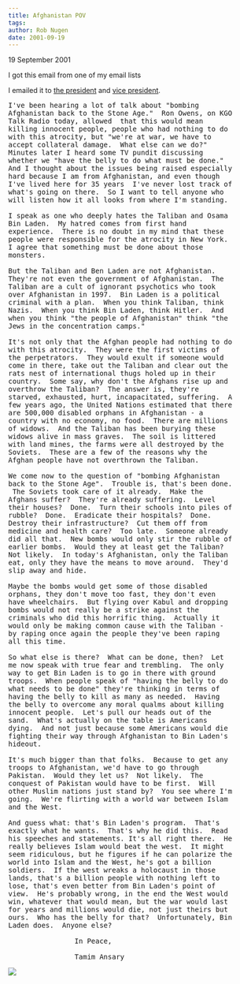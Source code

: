 ```yaml
---
title: Afghanistan POV
tags: 
author: Rob Nugen
date: 2001-09-19
---
```


<p class=date>19 September 2001</p>

<p>I got this email from one of my email lists</p>

<p>I emailed it to <a
href="mailto:president@whitehouse.gov">the
president</a> and <a
href="mailto:vice.president@whitehouse.gov">vice
president</a>.</p>

<pre>
I've been hearing a lot of talk about "bombing
Afghanistan back to the Stone Age."  Ron Owens, on KGO
Talk Radio today, allowed  that this would mean
killing innocent people, people who had nothing to do
with this atrocity, but "we're at war, we have to
accept collateral damage.  What else can we do?" 
Minutes later I heard some TV pundit discussing
whether we "have the belly to do what must be done." 
And I thought about the issues being raised especially
hard because I am from Afghanistan, and even though
I've lived here for 35 years  I've never lost track of
what's going on there.  So I want to tell anyone who
will listen how it all looks from where I'm standing.

I speak as one who deeply hates the Taliban and Osama
Bin Laden.  My hatred comes from first hand
experience.  There is no doubt in my mind that these
people were responsible for the atrocity in New York. 
I agree that something must be done about those
monsters.

But the Taliban and Ben Laden are not Afghanistan. 
They're not even the government of Afghanistan.  The
Taliban are a cult of ignorant psychotics who took
over Afghanistan in 1997.  Bin Laden is a political
criminal with a plan.  When you think Taliban, think
Nazis.  When you think Bin Laden, think Hitler.  And
when you think "the people of Afghanistan" think "the
Jews in the concentration camps."

It's not only that the Afghan people had nothing to do
with this atrocity.  They were the first victims of
the perpetrators.  They would exult if someone would
come in there, take out the Taliban and clear out the
rats nest of international thugs holed up in their
country.  Some say, why don't the Afghans rise up and
overthrow the Taliban?  The answer is, they're
starved, exhausted, hurt, incapacitated, suffering.  A
few years ago, the United Nations estimated that there
are 500,000 disabled orphans in Afghanistan - a
country with no economy, no food.  There are millions
of widows.  And the Taliban has been burying these
widows alive in mass graves.  The soil is littered
with land mines, the farms were all destroyed by the
Soviets.  These are a few of the reasons why the
Afghan people have not overthrown the Taliban.

We come now to the question of "bombing Afghanistan
back to the Stone Age".  Trouble is, that's been done.
 The Soviets took care of it already.  Make the
Afghans suffer?  They're already suffering.  Level
their houses?  Done.  Turn their schools into piles of
rubble?  Done.  Eradicate their hospitals?  Done. 
Destroy their infrastructure?  Cut them off from
medicine and health care?  Too late.  Someone already
did all that.  New bombs would only stir the rubble of
earlier bombs.  Would they at least get the Taliban? 
Not likely.  In today's Afghanistan, only the Taliban
eat, only they have the means to move around.  They'd
slip away and hide.

Maybe the bombs would get some of those disabled
orphans, they don't move too fast, they don't even
have wheelchairs.  But flying over Kabul and dropping
bombs would not really be a strike against the
criminals who did this horrific thing.  Actually it
would only be making common cause with the Taliban -
by raping once again the people they've been raping
all this time.

So what else is there?  What can be done, then?  Let
me now speak with true fear and trembling.  The only
way to get Bin Laden is to go in there with ground
troops.  When people speak of "having the belly to do
what needs to be done" they're thinking in terms of
having the belly to kill as many as needed.  Having
the belly to overcome any moral qualms about killing
innocent people.  Let's pull our heads out of the
sand.  What's actually on the table is Americans
dying.  And not just because some Americans would die
fighting their way through Afghanistan to Bin Laden's
hideout.

It's much bigger than that folks.  Because to get any
troops to Afghanistan, we'd have to go through
Pakistan.  Would they let us?  Not likely.  The
conquest of Pakistan would have to be first.  Will
other Muslim nations just stand by?  You see where I'm
going.  We're flirting with a world war between Islam
and the West.

And guess what: that's Bin Laden's program.  That's
exactly what he wants.  That's why he did this.  Read
his speeches and statements. It's all right there.  He
really believes Islam would beat the west.  It might
seem ridiculous, but he figures if he can polarize the
world into Islam and the West, he's got a billion
soldiers.  If the west wreaks a holocaust in those
lands, that's a billion people with nothing left to
lose, that's even better from Bin Laden's point of
view.  He's probably wrong, in the end the West would
win, whatever that would mean, but the war would last
for years and millions would die, not just theirs but
ours.  Who has the belly for that?  Unfortunately, Bin
Laden does.  Anyone else?

                In Peace,

                Tamim Ansary
</pre>

<p><img src="/images/rob/wL-ROB.gif"/></p>
